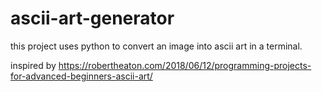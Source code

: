# ascii-art-generator

this project uses python to convert an image into ascii art in a terminal. 

inspired by https://robertheaton.com/2018/06/12/programming-projects-for-advanced-beginners-ascii-art/

